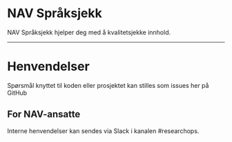 NAV Språksjekk
================

NAV Språksjekk hjelper deg med å kvalitetsjekke innhold.

---

# Henvendelser

Spørsmål knyttet til koden eller prosjektet kan stilles som issues her på GitHub

## For NAV-ansatte

Interne henvendelser kan sendes via Slack i kanalen #researchops.